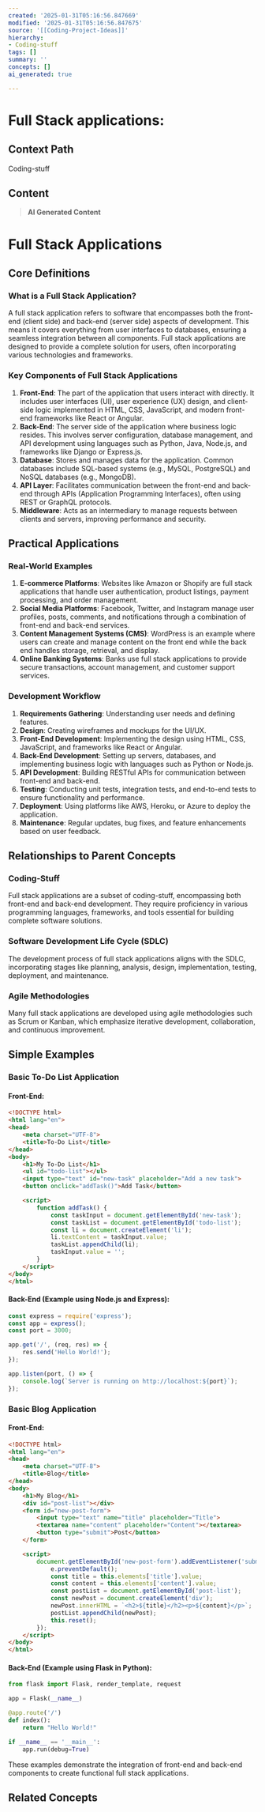 ```yaml
---
created: '2025-01-31T05:16:56.847669'
modified: '2025-01-31T05:16:56.847675'
source: '[[Coding-Project-Ideas]]'
hierarchy:
- Coding-stuff
tags: []
summary: ''
concepts: []
ai_generated: true

---
```


# Full Stack applications:

## Context Path
Coding-stuff

## Content
> **AI Generated Content**
 # Full Stack Applications

## Core Definitions

### What is a Full Stack Application?
A full stack application refers to software that encompasses both the front-end (client side) and back-end (server side) aspects of development. This means it covers everything from user interfaces to databases, ensuring a seamless integration between all components. Full stack applications are designed to provide a complete solution for users, often incorporating various technologies and frameworks.

### Key Components of Full Stack Applications
1. **Front-End**: The part of the application that users interact with directly. It includes user interfaces (UI), user experience (UX) design, and client-side logic implemented in HTML, CSS, JavaScript, and modern front-end frameworks like React or Angular.
2. **Back-End**: The server side of the application where business logic resides. This involves server configuration, database management, and API development using languages such as Python, Java, Node.js, and frameworks like Django or Express.js.
3. **Database**: Stores and manages data for the application. Common databases include SQL-based systems (e.g., MySQL, PostgreSQL) and NoSQL databases (e.g., MongoDB).
4. **API Layer**: Facilitates communication between the front-end and back-end through APIs (Application Programming Interfaces), often using REST or GraphQL protocols.
5. **Middleware**: Acts as an intermediary to manage requests between clients and servers, improving performance and security.

## Practical Applications

### Real-World Examples
1. **E-commerce Platforms**: Websites like Amazon or Shopify are full stack applications that handle user authentication, product listings, payment processing, and order management.
2. **Social Media Platforms**: Facebook, Twitter, and Instagram manage user profiles, posts, comments, and notifications through a combination of front-end and back-end services.
3. **Content Management Systems (CMS)**: WordPress is an example where users can create and manage content on the front end while the back end handles storage, retrieval, and display.
4. **Online Banking Systems**: Banks use full stack applications to provide secure transactions, account management, and customer support services.

### Development Workflow
1. **Requirements Gathering**: Understanding user needs and defining features.
2. **Design**: Creating wireframes and mockups for the UI/UX.
3. **Front-End Development**: Implementing the design using HTML, CSS, JavaScript, and frameworks like React or Angular.
4. **Back-End Development**: Setting up servers, databases, and implementing business logic with languages such as Python or Node.js.
5. **API Development**: Building RESTful APIs for communication between front-end and back-end.
6. **Testing**: Conducting unit tests, integration tests, and end-to-end tests to ensure functionality and performance.
7. **Deployment**: Using platforms like AWS, Heroku, or Azure to deploy the application.
8. **Maintenance**: Regular updates, bug fixes, and feature enhancements based on user feedback.

## Relationships to Parent Concepts

### Coding-Stuff
Full stack applications are a subset of coding-stuff, encompassing both front-end and back-end development. They require proficiency in various programming languages, frameworks, and tools essential for building complete software solutions.

### Software Development Life Cycle (SDLC)
The development process of full stack applications aligns with the SDLC, incorporating stages like planning, analysis, design, implementation, testing, deployment, and maintenance.

### Agile Methodologies
Many full stack applications are developed using agile methodologies such as Scrum or Kanban, which emphasize iterative development, collaboration, and continuous improvement.

## Simple Examples

### Basic To-Do List Application
#### Front-End:
```html
<!DOCTYPE html>
<html lang="en">
<head>
    <meta charset="UTF-8">
    <title>To-Do List</title>
</head>
<body>
    <h1>My To-Do List</h1>
    <ul id="todo-list"></ul>
    <input type="text" id="new-task" placeholder="Add a new task">
    <button onclick="addTask()">Add Task</button>

    <script>
        function addTask() {
            const taskInput = document.getElementById('new-task');
            const taskList = document.getElementById('todo-list');
            const li = document.createElement('li');
            li.textContent = taskInput.value;
            taskList.appendChild(li);
            taskInput.value = '';
        }
    </script>
</body>
</html>
```

#### Back-End (Example using Node.js and Express):
```javascript
const express = require('express');
const app = express();
const port = 3000;

app.get('/', (req, res) => {
    res.send('Hello World!');
});

app.listen(port, () => {
    console.log(`Server is running on http://localhost:${port}`);
});
```

### Basic Blog Application
#### Front-End:
```html
<!DOCTYPE html>
<html lang="en">
<head>
    <meta charset="UTF-8">
    <title>Blog</title>
</head>
<body>
    <h1>My Blog</h1>
    <div id="post-list"></div>
    <form id="new-post-form">
        <input type="text" name="title" placeholder="Title">
        <textarea name="content" placeholder="Content"></textarea>
        <button type="submit">Post</button>
    </form>

    <script>
        document.getElementById('new-post-form').addEventListener('submit', function(e) {
            e.preventDefault();
            const title = this.elements['title'].value;
            const content = this.elements['content'].value;
            const postList = document.getElementById('post-list');
            const newPost = document.createElement('div');
            newPost.innerHTML = `<h2>${title}</h2><p>${content}</p>`;
            postList.appendChild(newPost);
            this.reset();
        });
    </script>
</body>
</html>
```

#### Back-End (Example using Flask in Python):
```python
from flask import Flask, render_template, request

app = Flask(__name__)

@app.route('/')
def index():
    return "Hello World!"

if __name__ == '__main__':
    app.run(debug=True)
```

These examples demonstrate the integration of front-end and back-end components to create functional full stack applications.

## Related Concepts
